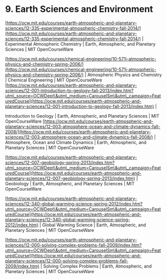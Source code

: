 # 9. Earth Sciences and Environment

[https://ocw.mit.edu/courses/earth-atmospheric-and-planetary-sciences/12-335-experimental-atmospheric-chemistry-fall-2014/](https://ocw.mit.edu/courses/earth-atmospheric-and-planetary-sciences/12-335-experimental-atmospheric-chemistry-fall-2014/) | Experimental Atmospheric Chemistry | Earth, Atmospheric, and Planetary Sciences | MIT OpenCourseWare 

[https://ocw.mit.edu/courses/chemical-engineering/10-571j-atmospheric-physics-and-chemistry-spring-2006/](https://ocw.mit.edu/courses/chemical-engineering/10-571j-atmospheric-physics-and-chemistry-spring-2006/) | Atmospheric Physics and Chemistry | Chemical Engineering | MIT OpenCourseWare [https://ocw.mit.edu/courses/earth-atmospheric-and-planetary-sciences/12-001-introduction-to-geology-fall-2013/index.htm?utm\_source=OCWDept\&utm\_medium=CarouselSm\&utm\_campaign=FeaturedCourse](https://ocw.mit.edu/courses/earth-atmospheric-and-planetary-sciences/12-001-introduction-to-geology-fall-2013/index.htm) | 

Introduction to Geology | Earth, Atmospheric, and Planetary Sciences | MIT OpenCourseWare [https://ocw.mit.edu/courses/earth-atmospheric-and-planetary-sciences/12-003-atmosphere-ocean-and-climate-dynamics-fall-2008/](https://ocw.mit.edu/courses/earth-atmospheric-and-planetary-sciences/12-003-atmosphere-ocean-and-climate-dynamics-fall-2008/) | Atmosphere, Ocean and Climate Dynamics | Earth, Atmospheric, and Planetary Sciences | MIT OpenCourseWare 

[https://ocw.mit.edu/courses/earth-atmospheric-and-planetary-sciences/12-007-geobiology-spring-2013/index.htm?utm\_source=OCWDept\&utm\_medium=CarouselSm\&utm\_campaign=FeaturedCourse](https://ocw.mit.edu/courses/earth-atmospheric-and-planetary-sciences/12-007-geobiology-spring-2013/index.htm) | Geobiology | Earth, Atmospheric, and Planetary Sciences | MIT OpenCourseWare 


[https://ocw.mit.edu/courses/earth-atmospheric-and-planetary-sciences/12-340-global-warming-science-spring-2012/index.htm?utm\_source=OCWDept\&utm\_medium=CarouselSm\&utm\_campaign=FeaturedCourse](https://ocw.mit.edu/courses/earth-atmospheric-and-planetary-sciences/12-340-global-warming-science-spring-2012/index.htm) | Global Warming Science | Earth, Atmospheric, and Planetary Sciences | MIT OpenCourseWare


[https://ocw.mit.edu/courses/earth-atmospheric-and-planetary-sciences/12-000-solving-complex-problems-fall-2009/index.htm?utm\_source=OCWDept\&utm\_medium=CarouselSm\&utm\_campaign=FeaturedCourse](https://ocw.mit.edu/courses/earth-atmospheric-and-planetary-sciences/12-000-solving-complex-problems-fall-2009/index.htm) | Solving Complex Problems | Earth, Atmospheric, and Planetary Sciences | MIT OpenCourseWare
